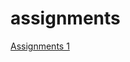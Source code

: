 # assignments

[Assignments 1](https://github.com/BobbyHaens/assignments/blob/master/Assignment_week_2-checkpoint.ipynb)
